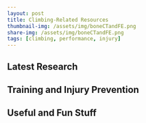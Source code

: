 ```yaml
---
layout: post
title: Climbing-Related Resources
thumbnail-img: /assets/img/boneCTandFE.png
share-img: /assets/img/boneCTandFE.png
tags: [climbing, performance, injury]
---
```


## Latest Research




## Training and Injury Prevention




## Useful and Fun Stuff